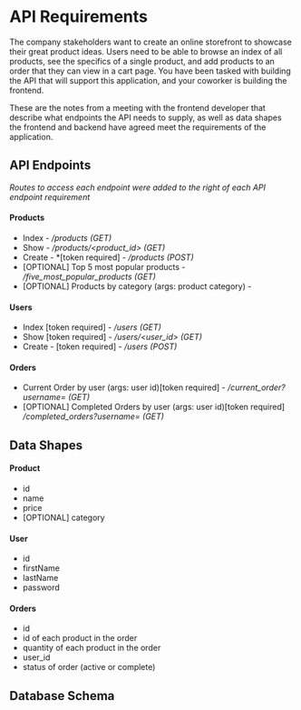 # API Requirements
The company stakeholders want to create an online storefront to showcase their great product ideas. Users need to be able to browse an index of all products, see the specifics of a single product, and add products to an order that they can view in a cart page. You have been tasked with building the API that will support this application, and your coworker is building the frontend.

These are the notes from a meeting with the frontend developer that describe what endpoints the API needs to supply, as well as data shapes the frontend and backend have agreed meet the requirements of the application. 

## API Endpoints
*Routes to access each endpoint were added to the right of each API endpoint requirement*

#### Products
- Index - */products (GET)*
- Show - */products/<product_id> (GET)*
- Create - *[token required] - */products (POST)*
- [OPTIONAL] Top 5 most popular products - */five_most_popular_products (GET)*
- [OPTIONAL] Products by category (args: product category) - 

#### Users
- Index [token required] - */users (GET)*
- Show [token required] - */users/<user_id> (GET)*
- Create - [token required] - */users (POST)*

#### Orders
- Current Order by user (args: user id)[token required] - */current_order?username=<username> (GET)*
- [OPTIONAL] Completed Orders by user (args: user id)[token required] */completed_orders?username=<username> (GET)*

## Data Shapes
#### Product
-  id
- name
- price
- [OPTIONAL] category

#### User
- id
- firstName
- lastName
- password

#### Orders
- id
- id of each product in the order
- quantity of each product in the order
- user_id
- status of order (active or complete)

## Database Schema



